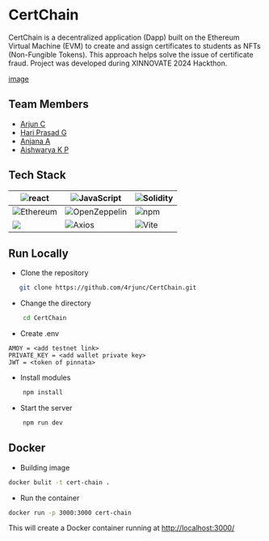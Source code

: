 # CertChain

CertChain is a decentralized application (Dapp) built on the Ethereum Virtual Machine (EVM) to create and assign certificates to students as NFTs (Non-Fungible Tokens). This approach helps solve the issue of certificate fraud. Project was developed during XINNOVATE 2024 Hackthon.

[image](./cetichain.webp)

## Team Members

- [Arjun C](https://github.com/4rjunc)
- [Hari Prasad G](https://github.com/HARI-G-YADHAV)
- [Anjana A](https://github.com/Anjana2002)
- [Aishwarya K P](https://github.com/aishwaryaaishus001)

## Tech Stack

| ![react](https://img.shields.io/badge/React-20232A?style=for-the-badge&logo=react&logoColor=61DAFB)         | ![JavaScript](https://img.shields.io/badge/JavaScript-323330?style=for-the-badge&logo=javascript&logoColor=F7DF1E)    | ![Solidity](https://img.shields.io/badge/Solidity-e6e6e6?style=for-the-badge&logo=solidity&logoColor=black) |
| ----------------------------------------------------------------------------------------------------------- | --------------------------------------------------------------------------------------------------------------------- | ----------------------------------------------------------------------------------------------------------- |
| ![Ethereum](https://img.shields.io/badge/Ethereum-3C3C3D?style=for-the-badge&logo=Ethereum&logoColor=white) | ![OpenZeppelin](https://img.shields.io/badge/OpenZeppelin-4E5EE4?logo=OpenZeppelin&logoColor=fff&style=for-the-badge) | ![npm](https://img.shields.io/badge/npm-CB3837?style=for-the-badge&logo=npm&logoColor=white)                |
| ![](https://img.shields.io/badge/Docker-2CA5E0?style=for-the-badge&logo=docker&logoColor=white)             | ![Axios](https://img.shields.io/badge/axios-671ddf?&style=for-the-badge&logo=axios&logoColor=white)                   | ![Vite](https://img.shields.io/badge/Vite-B73BFE?style=for-the-badge&logo=vite&logoColor=FFD62E)            |

## Run Locally

- Clone the repository

```bash
   git clone https://github.com/4rjunc/CertChain.git
```

- Change the directory

```bash
    cd CertChain
```

- Create .env

```env
AMOY = <add testnet link>
PRIVATE_KEY = <add wallet private key>
JWT = <token of pinnata>

```

- Install modules

```bash
    npm install
```

- Start the server

```bash
    npm run dev
```

## Docker

- Building image

```bash
docker bulit -t cert-chain .
```

- Run the container

```bash
docker run -p 3000:3000 cert-chain
```

This will create a Docker container running at
[http://localhost:3000/](http://localhost:3000/)
